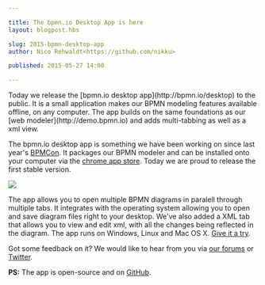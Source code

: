 ```yaml
---

title: The bpmn.io Desktop App is here
layout: blogpost.hbs

slug: 2015-bpmn-desktop-app
author: Nico Rehwaldt<https://github.com/nikku>

published: 2015-05-27 14:00

---
```


<p class="introduction">
  Today we release the [bpmn.io desktop app](http://bpmn.io/desktop) to the public. It is a small application makes our BPMN modeling features available offline, on any computer. The app builds on the same foundations as our [web modeler](http://demo.bpmn.io) and adds multi-tabbing as well as a xml view.
</p>

<!-- continue -->


The bpmn.io desktop app is something we have been working on since last year's [BPMCon](http://www.bpmcon.de). It packages our BPMN modeler and can be installed onto your computer via the [chrome app store](https://chrome.google.com/webstore/detail/bpmnio/hhikcjnalmkhinbomccdibaolelcpjli). Today we are proud to release the first stable version.


<div class="figure no-border">
  <img style="max-width: 80%;" src="{{ assets }}/attachments/blog/2015/007-desktop-app.png">
</div>

The app allows you to open multiple BPMN diagrams in paralell through multiple tabs. It integrates with the operating system allowing you to open and save diagram files right to your desktop. We've also added a XML tab that allows you to view and edit xml, with all the changes being reflected in the diagram.
The app runs on Windows, Linux and Mac OS X. [Give it a try](https://chrome.google.com/webstore/detail/bpmnio/hhikcjnalmkhinbomccdibaolelcpjli).


Got some feedback on it? We would like to hear from you via [our forums](https://forum.bpmn.io) or [Twitter](https://twitter.com/bpmn_io).

__PS:__ The app is open-source and on [GitHub](https://github.com/bpmn-io/bpmn-io-chrome).
